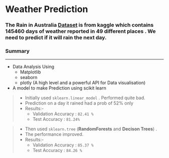 # Weather Prediction 

### The Rain in Australia [Dataset](https://www.kaggle.com/jsphyg/weather-dataset-rattle-package) is from kaggle which contains 145460 days of weather reported in 49 different places . We need to predict if it will rain the next day.

### Summary
-----

- Data Analysis Using 
    - Matplotlib
    - seaborn
    - plotly (A high level and a powerful API for Data visualisation)
- A model to make Prediction using scikit learn
> - Initially used `sklearn.linear_model` . Performed quite bad. 
> - Prediction on a day it rained had a prob of 52% only
> - Results:- 
>     - Validation Accuracy : `82.41 %`
>     - Test Accuracy       : `81.24%`   


> - Then used `sklearn.tree` (**RandomForests** and **Decison Trees**) . 
> - The performance improved. 
> - Results:- 
>   - Validation Accuracy : `85.37 %`  
>   - Test Accuracy       : `84.26 %`


